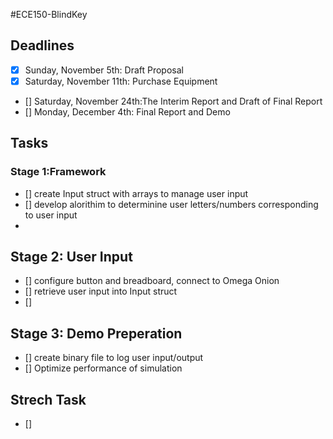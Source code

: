 #ECE150-BlindKey


## Deadlines

- [x] Sunday, November 5th: Draft Proposal
- [x] Saturday, November 11th: Purchase Equipment
- []  Saturday, November 24th:The Interim Report and Draft of Final Report
- [] Monday, December 4th: Final Report and Demo

## Tasks

### Stage 1:Framework

- [] create  Input struct with arrays to manage user input
- [] develop alorithim to determinine user letters/numbers corresponding to user input
-
## Stage 2: User Input
- [] configure button and breadboard, connect to Omega Onion
- [] retrieve user input into Input struct
- [] 
## Stage 3: Demo Preperation
- [] create binary file to log user input/output
- [] Optimize performance of simulation

## Strech Task
- [] 






